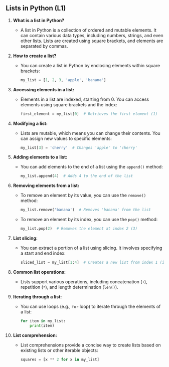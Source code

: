 ## Lists in Python (L1)

1. **What is a list in Python?**
   - A list in Python is a collection of ordered and mutable elements. It can contain various data types, including numbers, strings, and even other lists. Lists are created using square brackets, and elements are separated by commas.

2. **How to create a list?**
   - You can create a list in Python by enclosing elements within square brackets:
     ```python
     my_list = [1, 2, 3, 'apple', 'banana']
     ```

3. **Accessing elements in a list:**
   - Elements in a list are indexed, starting from 0. You can access elements using square brackets and the index:
     ```python
     first_element = my_list[0]  # Retrieves the first element (1)
     ```

4. **Modifying a list:**
   - Lists are mutable, which means you can change their contents. You can assign new values to specific elements:
     ```python
     my_list[3] = 'cherry'  # Changes 'apple' to 'cherry'
     ```

5. **Adding elements to a list:**
   - You can add elements to the end of a list using the `append()` method:
     ```python
     my_list.append(4)  # Adds 4 to the end of the list
     ```

6. **Removing elements from a list:**
   - To remove an element by its value, you can use the `remove()` method:
     ```python
     my_list.remove('banana')  # Removes 'banana' from the list
     ```
   - To remove an element by its index, you can use the `pop()` method:
     ```python
     my_list.pop(2)  # Removes the element at index 2 (3)
     ```

7. **List slicing:**
   - You can extract a portion of a list using slicing. It involves specifying a start and end index:
     ```python
     sliced_list = my_list[1:4]  # Creates a new list from index 1 (inclusive) to 4 (exclusive)
     ```

8. **Common list operations:**
   - Lists support various operations, including concatenation (`+`), repetition (`*`), and length determination (`len()`).

9. **Iterating through a list:**
   - You can use loops (e.g., `for` loop) to iterate through the elements of a list:
     ```python
     for item in my_list:
         print(item)
     ```

10. **List comprehension:**
    - List comprehensions provide a concise way to create lists based on existing lists or other iterable objects:
      ```python
      squares = [x ** 2 for x in my_list]
      ```

